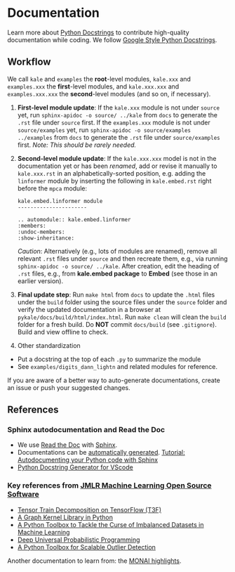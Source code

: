 # Documentation

Learn more about [Python Docstrings](https://www.datacamp.com/community/tutorials/docstrings-python) to contribute high-quality documentation while coding. We follow [Google Style Python Docstrings](https://sphinxcontrib-napoleon.readthedocs.io/en/latest/example_google.html).

## Workflow

We call `kale` and `examples` the **root**-level modules, `kale.xxx` and `examples.xxx` the **first**-level modules, and `kale.xxx.xxx` and `examples.xxx.xxx` the **second**-level modules (and so on, if necessary).

1. **First-level module update**: If the `kale.xxx` module is not under `source` yet, run `sphinx-apidoc -o source/ ../kale` from `docs` to generate the `.rst` file under `source` first. If the `examples.xxx` module is not under `source/examples` yet, run `sphinx-apidoc -o source/examples ../examples` from `docs` to generate the `.rst` file under `source/examples` first. *Note: This should be rarely needed.*

2. **Second-level module update**: If the `kale.xxx.xxx` model is not in the documentation yet or has been *renamed*, add or revise it manually to `kale.xxx.rst` in an alphabetically-sorted position, e.g. adding the `linformer` module by inserting the following in `kale.embed.rst` right before the `mpca` module:
    ```
    kale.embed.linformer module
    ----------------------

    .. automodule:: kale.embed.linformer
    :members:
    :undoc-members:
    :show-inheritance:
    ```
    *Caution*: Alternatively (e.g., lots of modules are renamed), remove all relevant `.rst` files under `source` and then recreate them, e.g., via running `sphinx-apidoc -o source/ ../kale`. After creation, edit the heading of `.rst` files, e.g., from **kale.embed package** to **Embed** (see those in an earlier version).

3. **Final update step**: Run `make html` from `docs` to update the `.html` files under the `build` folder using the source files under the `source` folder and verify the updated documentation in a browser at `pykale/docs/build/html/index.html`. Run `make clean` will clean the `build` folder for a fresh build. Do **NOT** commit `docs/build` (see `.gitignore`). Build and view offline to check.

4. Other standardization

* Put a docstring at the top of each `.py` to summarize the module
* See `examples/digits_dann_lightn` and related modules for reference.

If you are aware of a better way to auto-generate documentations, create an issue or push your suggested changes.

## References

### Sphinx autodocumentation and Read the Doc

* We use [Read the Doc](https://readthedocs.org/) with [Sphinx](https://sphinx-rtd-tutorial.readthedocs.io/en/latest/sphinx-quickstart.html).
* Documentations can be [automatically generated]([https://www.sphinx-doc.org/en/master/man/sphinx-apidoc.html](https://www.sphinx-doc.org/en/master/man/sphinx-apidoc.html)). [Tutorial: Autodocumenting your Python code with Sphinx](https://romanvm.pythonanywhere.com/post/autodocumenting-your-python-code-sphinx-part-i-5/)
* [Python Docstring Generator for VScode](https://marketplace.visualstudio.com/items?itemName=njpwerner.autodocstring)

### Key references from [JMLR Machine Learning Open Source Software](http://www.jmlr.org/mloss/)

* [Tensor Train Decomposition on TensorFlow (T3F)](https://github.com/Bihaqo/t3f)
* [A Graph Kernel Library in Python](https://github.com/ysig/GraKeL)
* [A Python Toolbox to Tackle the Curse of Imbalanced Datasets in Machine Learning](https://github.com/scikit-learn-contrib/imbalanced-learn)
* [Deep Universal Probabilistic Programming](https://github.com/pyro-ppl/pyro)
* [A Python Toolbox for Scalable Outlier Detection](https://github.com/yzhao062/pyod)

Another documentation to learn from: the [MONAI highlights](https://docs.monai.io/en/latest/highlights.html).
